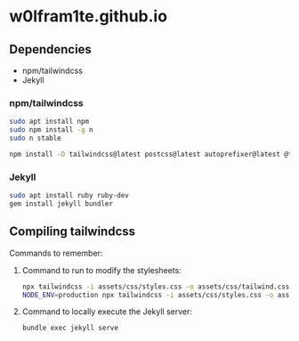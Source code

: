 # w0lfram1te.github.io

## Dependencies
- npm/tailwindcss
- Jekyll

### npm/tailwindcss
```bash
sudo apt install npm
sudo npm install -g n
sudo n stable
```
```bash
npm install -D tailwindcss@latest postcss@latest autoprefixer@latest @tailwindcss/typography
```

### Jekyll
```bash
sudo apt install ruby ruby-dev
gem install jekyll bundler
```

## Compiling tailwindcss
Commands to remember:
1. Command to run to modify the stylesheets:
	```bash
	npx tailwindcss -i assets/css/styles.css -o assets/css/tailwind.css --watch
	NODE_ENV=production npx tailwindcss -i assets/css/styles.css -o assets/css/tailwind.css --watch
	```

2. Command to locally execute the Jekyll server:
	```bash
	bundle exec jekyll serve
	```